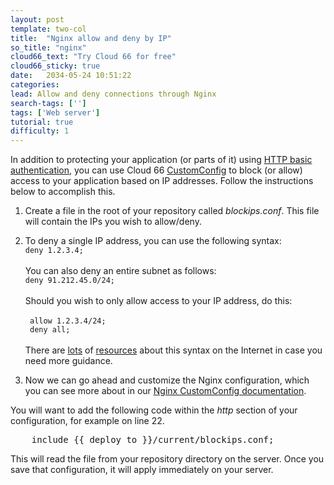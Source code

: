 ```yaml
---
layout: post
template: two-col
title:  "Nginx allow and deny by IP"
so_title: "nginx"
cloud66_text: "Try Cloud 66 for free"
cloud66_sticky: true
date:   2034-05-24 10:51:22
categories: 
lead: Allow and deny connections through Nginx
search-tags: ['']
tags: ['Web server']
tutorial: true
difficulty: 1
---
```


In addition to protecting your application (or parts of it) using [HTTP basic authentication](/web-server/nginx-auth.html), you can use Cloud 66 [CustomConfig](/stack-features/custom-config.html) to block (or allow) access to your application based on IP addresses.
Follow the instructions below to accomplish this.

1. Create a file in the root of your repository called _blockips.conf_. This file will contain the IPs you wish to allow/deny.

2. To deny a single IP address, you can use the following syntax:
<br>`deny 1.2.3.4;`<br><br>
You can also deny an entire subnet as follows:
<br>`deny 91.212.45.0/24;`<br><br>
Should you wish to only allow access to your IP address, do this:
<br><br><code>
allow 1.2.3.4/24;<br>
deny all;</code>
<br><br>There are [lots](http://www.cyberciti.biz/faq/linux-unix-nginx-access-control-howto/) of [resources](http://wiki.nginx.org/HttpAccessModule) about this syntax on the Internet in case you need more guidance.
3. Now we can go ahead and customize the Nginx configuration, which you can see more about in our [Nginx CustomConfig documentation](/how-to/nginx-customconfig.html).

You will want to add the following code within the _http_ section of your configuration, for example on line 22.

<pre class="terminal">
	include &#123;&#123; deploy_to &#125;&#125;/current/blockips.conf;
</pre>

This will read the file from your repository directory on the server. Once you save that configuration, it will apply immediately on your server.





